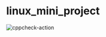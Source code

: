 # linux_mini_project
![cppcheck-action](https://github.com/99002582/linux_mini_project/workflows/cppcheck-action/badge.svg?branch=main)
